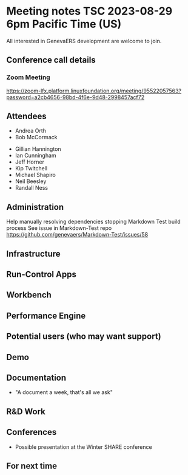 # Meeting notes TSC 2023-08-29 6pm Pacific Time (US)
All interested in GenevaERS development are welcome to join.
## Conference call details
### Zoom Meeting
https://zoom-lfx.platform.linuxfoundation.org/meeting/95522057563?password=a2cb4656-98bd-4f6e-9d48-2998457acf72
## Attendees 
- Andrea Orth
- Bob McCormack 
<!-- - Eugene Morrow -->
- Gillian Hannington 
- Ian Cunningham 
- Jeff Horner 
- Kip Twitchell 
- Michael Shapiro
- Neil Beesley 
- Randall Ness
## Administration

Help manually resolving dependencies stopping Markdown Test build process
See issue in Markdown-Test repo  
https://github.com/genevaers/Markdown-Test/issues/58

## Infrastructure
## Run-Control Apps
## Workbench
## Performance Engine
## Potential users (who may want support)
## Demo
## Documentation
- "A document a week, that's all we ask" 
## R&D Work
## Conferences 
- Possible presentation at the Winter SHARE conference 
## For next time 
